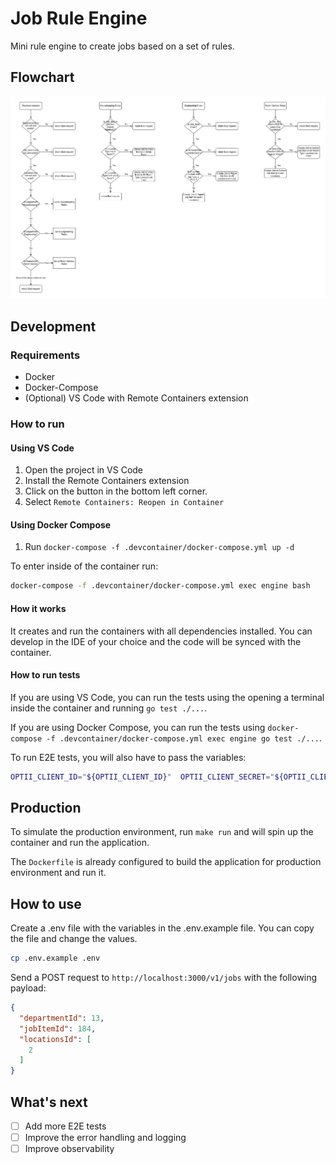 # Job Rule Engine

Mini rule engine to create jobs based on a set of rules.

## Flowchart

![Rules](./jobs-rules-engine.jpg)

## Development

### Requirements

- Docker
- Docker-Compose
- (Optional) VS Code with Remote Containers extension

### How to run

#### Using VS Code

1. Open the project in VS Code
2. Install the Remote Containers extension
3. Click on the button in the bottom left corner.
4. Select `Remote Containers: Reopen in Container`

#### Using Docker Compose

1. Run `docker-compose -f .devcontainer/docker-compose.yml up -d`

To enter inside of the container run:

```bash
docker-compose -f .devcontainer/docker-compose.yml exec engine bash
```

#### How it works

It creates and run the containers with all dependencies installed. You can develop in the IDE of your choice and the code will be synced with the container.

#### How to run tests

If you are using VS Code, you can run the tests using the opening a terminal inside the container and running `go test ./...`.

If you are using Docker Compose, you can run the tests using `docker-compose -f .devcontainer/docker-compose.yml exec engine go test ./...`.

To run E2E tests, you will also have to pass the variables:

```bash
OPTII_CLIENT_ID="${OPTII_CLIENT_ID}"  OPTII_CLIENT_SECRET="${OPTII_CLIENT_SECRET}"  OPTII_AUTH_URL="https://test.optii.io/oauth/authorize"  OPTII_BASE_URL="https://test.optii.io" OPTII_API_VERSION="v1" go test -tags=e2e -timeout 30s -run ^TestMain$ github.com/Twsouza/job-rule-engine/cmd
```

## Production

To simulate the production environment, run `make run` and will spin up the container and run the application.

The `Dockerfile` is already configured to build the application for production environment and run it.

## How to use

Create a .env file with the variables in the .env.example file. You can copy the file and change the values.

```bash
cp .env.example .env
```

Send a POST request to `http://localhost:3000/v1/jobs` with the following payload:

```json
{
  "departmentId": 13,
  "jobItemId": 184,
  "locationsId": [
    2
  ]
}
```

## What's next

- [ ] Add more E2E tests
- [ ] Improve the error handling and logging
- [ ] Improve observability
